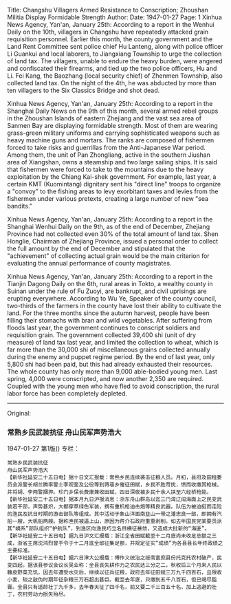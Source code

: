 Title: Changshu Villagers Armed Resistance to Conscription; Zhoushan Militia Display Formidable Strength
Author:
Date: 1947-01-27
Page: 1
Xinhua News Agency, Yan'an, January 25th: According to a report in the Wenhui Daily on the 10th, villagers in Changshu have repeatedly attacked grain requisition personnel. Earlier this month, the county government and the Land Rent Committee sent police chief Hu Lanteng, along with police officer Li Guankui and local laborers, to Jiangxiang Township to urge the collection of land tax. The villagers, unable to endure the heavy burden, were angered and confiscated their firearms, and tied up the two police officers, Hu and Li. Fei Kang, the Baozhang (local security chief) of Zhenmen Township, also collected land tax. On the night of the 4th, he was abducted by more than ten villagers to the Six Classics Bridge and shot dead.

Xinhua News Agency, Yan'an, January 25th: According to a report in the Shanghai Daily News on the 9th of this month, several armed rebel groups in the Zhoushan Islands of eastern Zhejiang and the vast sea area of Sanmen Bay are displaying formidable strength. Most of them are wearing grass-green military uniforms and carrying sophisticated weapons such as heavy machine guns and mortars. The ranks are composed of fishermen forced to take risks and guerrillas from the Anti-Japanese War period. Among them, the unit of Pan Zhongliang, active in the southern Jiushan area of Xiangshan, owns a steamship and two large sailing ships. It is said that fishermen were forced to take to the mountains due to the heavy exploitation by the Chiang Kai-shek government. For example, last year, a certain KMT (Kuomintang) dignitary sent his "direct line" troops to organize a "convoy" to the fishing areas to levy exorbitant taxes and levies from the fishermen under various pretexts, creating a large number of new "sea bandits."

Xinhua News Agency, Yan'an, January 25th: According to a report in the Shanghai Wenhui Daily on the 9th, as of the end of December, Zhejiang Province had not collected even 30% of the total amount of land tax. Shen Honglie, Chairman of Zhejiang Province, issued a personal order to collect the full amount by the end of December and stipulated that the "achievement" of collecting actual grain would be the main criterion for evaluating the annual performance of county magistrates.

Xinhua News Agency, Yan'an, January 25th: According to a report in the Tianjin Dagong Daily on the 6th, rural areas in Tokto, a wealthy county in Suinan under the rule of Fu Zuoyi, are bankrupt, and civil uprisings are erupting everywhere. According to Wu Ye, Speaker of the county council, two-thirds of the farmers in the county have lost their ability to cultivate the land. For the three months since the autumn harvest, people have been filling their stomachs with bran and wild vegetables. After suffering from floods last year, the government continues to conscript soldiers and requisition grain. The government collected 39,400 shi (unit of dry measure) of land tax last year, and limited the collection to wheat, which is far more than the 30,000 shi of miscellaneous grains collected annually during the enemy and puppet regime period. By the end of last year, only 5,800 shi had been paid, but this had already exhausted their resources. The whole county has only more than 9,000 able-bodied young men. Last spring, 4,000 were conscripted, and now another 2,350 are required. Coupled with the young men who have fled to avoid conscription, the rural labor force has been completely depleted.



<hr /> 

Original: 


### 常熟乡民武装抗征  舟山民军声势浩大

1947-01-27
第1版()
专栏：

    常熟乡民武装抗征
    舟山民军声势浩大
    【新华社延安二十五日电】据十日文汇报载：常熟乡民连续袭击征粮人员。月初，县府及田租委员会派警长胡兰腾率警士李观奎及公役等到蒋巷乡催征田赋，乡民不胜苛扰，愤而收缴其枪械，并将胡、李两警捆押。珍门乡保长费康兼收田赋，四日深夜被乡民十余人挟至六经桥枪毙。
    【新华社延安二十五日电】据本月九日沪报消息：浙东舟山群岛以迄三门湾辽阔海面上之民变武装若干部，声势甚炽，大都穿草绿色军装，携有重机枪迫击炮等精良武器。队伍为被迫挺而走险的渔民及抗日时期的游击部队等组成。其中活动于象山洋面南韭山一带之潘忠良一部，即拥有汽船一艘，大帆船两艘。据称渔民被逼上山，原因为蒋介石政府重重剥削。如去年国民党某要员派其“嫡系”部队组织“护航队”，到渔区向渔民巧立名目横征暴敛，又造成大批新的“海匪”。
    【新华社延安二十五日电】据九日沪文汇报载：浙江全省田赋截至十二月底尚未收足总额之三成，浙省主席沈鸿烈曾手令于十二月底全部征集足额，并规定征实“成绩”为各县县长年终政绩之主要标准。
    【新华社延安二十五日电】据六日津大公报载：傅作义统治之绥南富庶县份托克托农村破产，民变四起。据该县参议会议长吴业称：全县丧失耕作力之农民达三分之二，秋收后三个月来人民以糠皮野菜充饥，因去年遭受水灾后，继续以征兵征粮，政府去年征田赋三万九千四百石，且限收小麦，较之敌伪时期年征杂粮三万石超出甚巨。截至去年底，只缴到五千八百石，但已竭尽脂膏。全县只有适龄壮丁九千多，去年春天征了四千名，前又要二千三百五十名，加上逃避的壮丁，农村劳动力损失殆尽。
